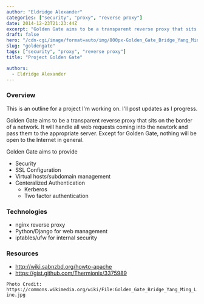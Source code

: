 ```yaml
---
author: "Eldridge Alexander"
categories: ["security", "proxy", "reverse proxy"]
date: 2014-12-23T21:23:44Z
excerpt: "Golden Gate aims to be a transparent reverse proxy that sits on the border of a network."
draft: false
hero: "/cdn-cgi/image/format=auto/img/800px-Golden_Gate_Bridge_Yang_Ming_Line.jpg"
slug: "goldengate"
tags: ["security", "proxy", "reverse proxy"]
title: "Project Golden Gate"

authors:
  - Eldridge Alexander
---
```


### Overview

This is an outline for a project I'm working on. I'll post updates as I progress.

Golden Gate aims to be a transparent reverse proxy that sits on the border of a network. It will handle all web requests coming into the newtork and pass them to the appropriate server. Except for Golden Gate, nothing will be open to the Internet in general.

Golden Gate aims to provide

* Security
* SSL Configuration
* Virtual hosts/subdomain management
* Centeralized Authentication
	* Kerberos
    * Two factor authentication

### Technologies
* nginx reverse proxy
* Python/Django for web management
* iptables/ufw for internal security


### Resources
* http://wiki.sabnzbd.org/howto-apache
* https://gist.github.com/Thermionix/3375989

`Photo Credit: https://commons.wikimedia.org/wiki/File:Golden_Gate_Bridge_Yang_Ming_Line.jpg`


